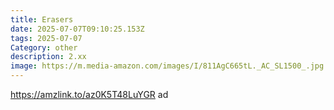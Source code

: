 ```yaml
---
title: Erasers
date: 2025-07-07T09:10:25.153Z
tags: 2025-07-07
Category: other
description: 2.xx
image: https://m.media-amazon.com/images/I/811AgC665tL._AC_SL1500_.jpg
---
```

https://amzlink.to/az0K5T48LuYGR ad